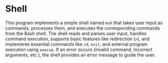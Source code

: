 # Shell
This program implements a simple shell named `msh` that takes user input as commands, processes them, and executes the corresponding commands from the Bash shell. The shell reads and parses user input, handles command execution, supports basic features like redirection (`>`), and implements essential commands like `cd`, `exit`, and external program execution using `execvp`. If an error occurs (invalid command, incorrect arguments, etc.), the shell provides an error message to guide the user.
